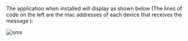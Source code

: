 The application when installed will display as shown below (The lines of code on the left are the mac addresses of each device that receives the message ): 

![sms](https://user-images.githubusercontent.com/47516091/59663885-2ddf0780-91da-11e9-83f9-70cc1c6cb8ff.png)
